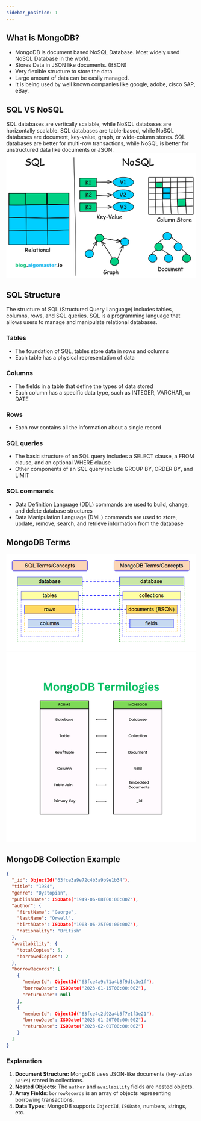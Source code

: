 ```yaml
---
sidebar_position: 1
---
```


## What is MongoDB?
- MongoDB is document based NoSQL Database. Most widely used NoSQL Database in the world.
- Stores Data in JSON like documents. (BSON)
- Very flexible structure to store the data
- Large amount of data can be  easily managed.
- It is being used by well known companies like google, adobe, cisco SAP, eBay.

## SQL VS NoSQL
SQL databases are vertically scalable, while NoSQL databases are horizontally scalable. SQL databases are table-based, while NoSQL databases are document, key-value, graph, or wide-column stores. SQL databases are better for multi-row transactions, while NoSQL is better for unstructured data like documents or JSON.
![sql-vs-nosql.jpg](sql-vs-nosql.jpg)

## SQL Structure
The structure of SQL (Structured Query Language) includes tables, columns, rows, and SQL queries. SQL is a programming language that allows users to manage and manipulate relational databases.

### Tables
- The foundation of SQL, tables store data in rows and columns
- Each table has a physical representation of data
 
### Columns
- The fields in a table that define the types of data stored
- Each column has a specific data type, such as INTEGER, VARCHAR, or DATE

### Rows
- Each row contains all the information about a single record
  
### SQL queries
- The basic structure of an SQL query includes a SELECT clause, a FROM clause, and an optional WHERE clause
- Other components of an SQL query include GROUP BY, ORDER BY, and LIMIT

### SQL commands
- Data Definition Language (DDL) commands are used to build, change, and delete database structures
- Data Manipulation Language (DML) commands are used to store, update, remove, search, and retrieve information from the database 

## MongoDB Terms
![img.png](img.png)
![img_1.png](img_1.png)


## MongoDB Collection Example

```JSON
{
  "_id": ObjectId("63fce3a9e72c4b3a9b9e1b34"),
  "title": "1984",
  "genre": "Dystopian",
  "publishDate": ISODate("1949-06-08T00:00:00Z"),
  "author": {
    "firstName": "George",
    "lastName": "Orwell",
    "birthDate": ISODate("1903-06-25T00:00:00Z"),
    "nationality": "British"
  },
  "availability": {
    "totalCopies": 5,
    "borrowedCopies": 2
  },
  "borrowRecords": [
    {
      "memberId": ObjectId("63fce4a9c71a4b8f9d1c3e1f"),
      "borrowDate": ISODate("2023-01-15T00:00:00Z"),
      "returnDate": null
    },
    {
      "memberId": ObjectId("63fce4c2d92a4b5f7e1f3e21"),
      "borrowDate": ISODate("2023-01-20T00:00:00Z"),
      "returnDate": ISODate("2023-02-01T00:00:00Z")
    }
  ]
}

```
### Explanation
1. **Document Structure:** MongoDB uses JSON-like documents (`key-value pairs`) stored in collections.
2. **Nested Objects**: The `author` and `availability` fields are nested objects.
3. **Array Fields**: `borrowRecords` is an array of objects representing borrowing transactions.
4. **Data Types**: MongoDB supports `ObjectId`, `ISODate`, numbers, strings, etc.






